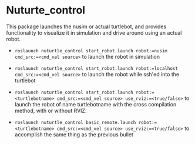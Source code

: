 # Nuturte_control

This package launches the nusim or actual turtlebot, and provides functionality to visualize it in simulation and drive around using an actual robot.

* `roslaunch nuturtle_control start_robot.launch robot:=nusim cmd_src:=<cmd_vel source>` to launch the robot in simulation


* `roslaunch nuturtle_control start_robot.launch robot:=localhost cmd_src:=<cmd_vel source>` to launch the robot while ssh'ed into the turtlebot


* `roslaunch nuturtle_control start_robot.launch robot:=<turtlebotname> cmd_src:=<cmd_vel source> use_rviz:=<true/false>` to launch the robot of name turtlebotname with the cross compilation method, with or without RVIZ. 

* `roslaunch nuturtle_control basic_remote.launch robot:=<turtlebotname> cmd_src:=<cmd_vel source> use_rviz:=<true/false>` to accomplish the same thing as the previous bullet